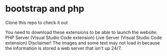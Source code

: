 # bootstrap and php

Clone this repo to check it out

You need to download these extensions to be able to launch the website: PHP Server (Visual Studio Code extension)
              Live Server (Visual Studio Code extension)
Disclaimer!
The images and some text may not load in because the information is stored a web server that isn't up 24/7.
